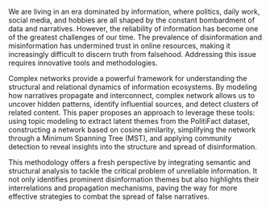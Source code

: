 We are living in an era dominated by information, where politics, daily work, social media, and hobbies are all shaped by the constant bombardment of data and narratives. However, the reliability of information has become one of the greatest challenges of our time. The prevalence of disinformation and misinformation has undermined trust in online resources, making it increasingly difficult to discern truth from falsehood. Addressing this issue requires innovative tools and methodologies.

Complex networks provide a powerful framework for understanding the structural and relational dynamics of information ecosystems. By modeling how narratives propagate and interconnect, complex network allows us to uncover hidden patterns, identify influential sources, and detect clusters of related content. This paper proposes an approach to leverage these tools: using topic modeling to extract latent themes from the PolitiFact dataset, constructing a network based on cosine similarity, simplifying the network through a Minimum Spanning Tree (MST), and applying community detection to reveal insights into the structure and spread of disinformation.

This methodology offers a fresh perspective by integrating semantic and structural analysis to tackle the critical problem of unreliable information. It not only identifies prominent disinformation themes but also highlights their interrelations and propagation mechanisms, paving the way for more effective strategies to combat the spread of false narratives.
